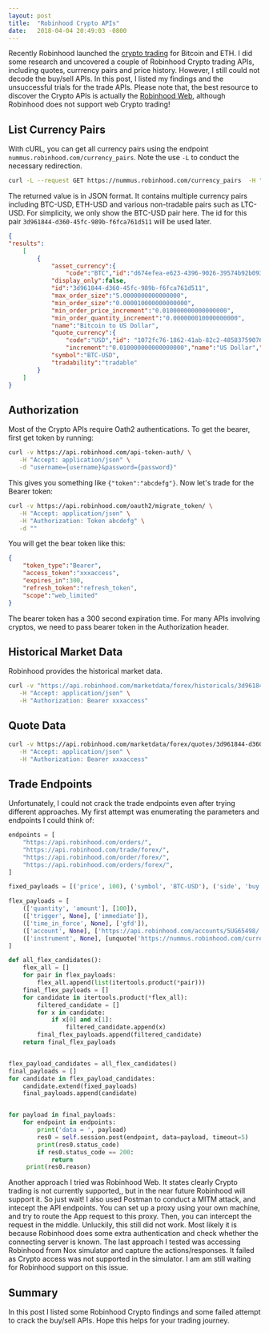 ```yaml
---
layout: post
title:  "Robinhood Crypto APIs"
date:   2018-04-04 20:49:03 -0800
---
```


Recently Robinhood launched the [crypto trading](https://crypto.robinhood.com/) for Bitcoin and ETH. I did some research and uncovered a couple of Robinhood Crypto trading APIs, including quotes, currrency pairs and price history. However, I still could not decode the buy/sell APIs. In this post, I listed my findings and the unsuccessful trials for the trade APIs. Please note that, the best resource to discover the Crypto APIs is actually the [Robinhood Web](https://robinhood.com/), although Robinhood does not support web Crypto trading!

## List Currency Pairs

With cURL, you can get all currency pairs using the endpoint `nummus.robinhood.com/currency_pairs`. Note the use `-L` to conduct the necessary redirection.

```bash
curl -L --request GET https://nummus.robinhood.com/currency_pairs  -H "Accept: application/json"
```

The returned value is in JSON format. It contains multiple currency pairs including BTC-USD, ETH-USD and various non-tradable pairs such as LTC-USD. For simplicity, we only show the BTC-USD pair here. The id for this pair `3d961844-d360-45fc-989b-f6fca761d511` will be used later.

```json
{
"results":
    [
        {
            "asset_currency":{
                "code":"BTC","id":"d674efea-e623-4396-9026-39574b92b093","increment":"0.000000010000000000","name":"Bitcoin","type":"cryptocurrency"},
            "display_only":false,
            "id":"3d961844-d360-45fc-989b-f6fca761d511",
            "max_order_size":"5.0000000000000000",
            "min_order_size":"0.000010000000000000",
            "min_order_price_increment":"0.010000000000000000",
            "min_order_quantity_increment":"0.000000010000000000",
            "name":"Bitcoin to US Dollar",
            "quote_currency":{
                "code":"USD","id": "1072fc76-1862-41ab-82c2-485837590762",
                "increment":"0.010000000000000000","name":"US Dollar","type":"fiat"},
            "symbol":"BTC-USD",
            "tradability":"tradable"
        }
    ]
}
```

## Authorization
Most of the Crypto APIs require Oath2 authentications. To get the bearer, first get token by running:

```bash
curl -v https://api.robinhood.com/api-token-auth/ \
   -H "Accept: application/json" \
   -d "username={username}&password={password}"
```

This gives you something like `{"token":"abcdefg"}`. Now let's trade for the  Bearer token:

```bash
curl -v https://api.robinhood.com/oauth2/migrate_token/ \
   -H "Accept: application/json" \
   -H "Authorization: Token abcdefg" \
   -d ""
```

You will get the bear token like this: 
```json
{
    "token_type":"Bearer",
    "access_token":"xxxaccess",
    "expires_in":300,
    "refresh_token":"refresh_token",
    "scope":"web_limited"
}
```

The bearer token has a 300 second expiration time. For many APIs involving cryptos, we need to pass bearer token in the Authorization header.

## Historical Market Data
Robinhood provides the historical market data. 

```bash
curl -v "https://api.robinhood.com/marketdata/forex/historicals/3d961844-d360-45fc-989b-f6fca761d511/?interval=5minute&span=day&bounds=24_7" \
   -H "Accept: application/json" \
   -H "Authorization: Bearer xxxaccess"
```

## Quote Data

```bash
curl -v https://api.robinhood.com/marketdata/forex/quotes/3d961844-d360-45fc-989b-f6fca761d511/ \
   -H "Accept: application/json" \
   -H "Authorization: Bearer xxxaccess"
```

## Trade Endpoints
Unfortunately, I could not crack the trade endpoints even after trying different approaches. My first attempt was enumerating the parameters and endpoints I could think of:

```python
endpoints = [
    "https://api.robinhood.com/orders/",
    "https://api.robinhood.com/trade/forex/",
    "https://api.robinhood.com/order/forex/",
    "https://api.robinhood.com/orders/forex/",
]

fixed_payloads = [('price', 100), ('symbol', 'BTC-USD'), ('side', 'buy'), ('type', 'market')]

flex_payloads = [
    (['quantity', 'amount'], [100]),
    (['trigger', None], ['immediate']),
    (['time_in_force', None], ['gfd']),
    (['account', None], ['https://api.robinhood.com/accounts/5UG65498/']),
    (['instrument', None], [unquote('https://nummus.robinhood.com/currency_pairs/?symbol=BTC')])
]

def all_flex_candidates():
    flex_all = []
    for pair in flex_payloads:
        flex_all.append(list(itertools.product(*pair)))
    final_flex_payloads = []
    for candidate in itertools.product(*flex_all):
        filtered_candidate = []
        for x in candidate:
            if x[0] and x[1]:
                filtered_candidate.append(x)
        final_flex_payloads.append(filtered_candidate)
    return final_flex_payloads


flex_payload_candidates = all_flex_candidates()
final_payloads = []
for candidate in flex_payload_candidates:
    candidate.extend(fixed_payloads)
    final_payloads.append(candidate)


for payload in final_payloads:
    for endpoint in endpoints:
        print('data = ', payload)
        res0 = self.session.post(endpoint, data=payload, timeout=5)
        print(res0.status_code)
        if res0.status_code == 200:
            return
     print(res0.reason)
```

Another approach I tried was Robinhood Web. It states clearly Crypto trading is not currently supported,, but in the near future Robinhood will support it. So just wait! I also used Postman to conduct a MITM attack, and intecept the API endpoints. You can set up a proxy using your own machine, and try to route the App request to this proxy. Then, you can intercept the request in the middle. Unluckily, this still did not work. Most likely it is because Robinhood does some extra authentication and check whether the connecting server is known. The last approach I tested was accessing Robinhood from Nox simulator and capture the actions/responses. It failed as Crypto access was not supported in the simulator. I am am still waiting for Robinhood support on this issue.

## Summary
In this post I listed some Robinhood Crypto findings and some failed attempt to crack the buy/sell APIs. Hope this helps for your trading journey.